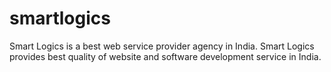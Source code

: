 # smartlogics
Smart Logics is a best web service provider agency in India. Smart Logics provides best quality of website and software development service in India.
